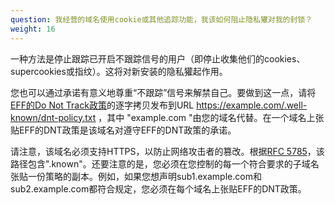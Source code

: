 ```yaml
---
question: 我经营的域名使用cookie或其他追踪功能，我该如何阻止隐私獾对我的封锁？
weight: 16
---
```


一种方法是停止跟踪已开启不跟踪信号的用户（即停止收集他们的cookies、supercookies或指纹）。这将对新安装的隐私獾起作用。

您也可以通过承诺有意义地尊重“不跟踪”信号来解禁自己。要做到这一点，请将[EFF的Do Not Track政策](https://www.eff.org/dnt-policy)的逐字拷贝发布到URL https://example.com/.well-known/dnt-policy.txt ，其中 "example.com "由您的域名代替。在一个域名上张贴EFF的DNT政策是该域名对遵守EFF的DNT政策的承诺。

请注意，该域名必须支持HTTPS，以防止网络攻击者的篡改。根据[RFC 5785](https://tools.ietf.org/html/rfc5785)，该路径包含".known"。还要注意的是，您必须在您控制的每一个符合要求的子域名张贴一份策略的副本。例如，如果您想声明sub1.example.com和sub2.example.com都符合规定，您必须在每个域名上张贴EFF的DNT政策。
